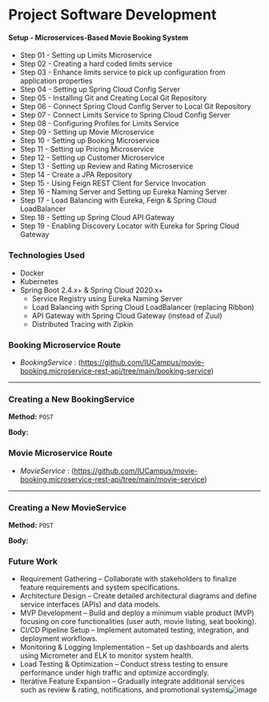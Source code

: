 # Project Software Development 

#### Setup -  Microservices-Based Movie Booking System

-  Step 01 - Setting up Limits Microservice
-  Step 02 - Creating a hard coded limits service
-  Step 03 - Enhance limits service to pick up configuration from application properties
-  Step 04 - Setting up Spring Cloud Config Server
-  Step 05 - Installing Git and Creating Local Git Repository
-  Step 06 - Connect Spring Cloud Config Server to Local Git Repository
-  Step 07 - Connect Limits Service to Spring Cloud Config Server
-  Step 08 - Configuring Profiles for Limits Service
-  Step 09 - Setting up Movie Microservice
-  Step 10 - Setting up Booking Microservice
-  Step 11 - Setting up Pricing Microservice
-  Step 12 - Setting up Customer Microservice
-  Step 13 - Setting up Review and Rating Microservice
-  Step 14 - Create a JPA Repository
-  Step 15 - Using Feign REST Client for Service Invocation
-  Step 16 - Naming Server and Setting up Eureka Naming Server
-  Step 17 - Load Balancing with Eureka, Feign & Spring Cloud LoadBalancer
-  Step 18 - Setting up Spring Cloud API Gateway
-  Step 19 - Enabling Discovery Locator with Eureka for Spring Cloud Gateway

### Technologies Used

- Docker
- Kubernetes
- Spring Boot 2.4.x+ & Spring Cloud 2020.x+
  - Service Registry using Eureka Naming Server
  - Load Balancing with Spring Cloud LoadBalancer (replacing Ribbon)
  - API Gateway with Spring Cloud Gateway (instead of Zuul)
  - Distributed Tracing with Zipkin

### Booking Microservice Route
- *BookingService* : (https://github.com/IUCampus/movie-booking.microservice-rest-api/tree/main/booking-service)
---
### **Creating a New BookingService**
  
**Method:** `POST`  

**Body:**

### Movie Microservice Route
- *MovieService* : (https://github.com/IUCampus/movie-booking.microservice-rest-api/tree/main/movie-service)
---
### **Creating a New MovieService**
  
**Method:** `POST`  

**Body:**

### Future Work

- Requirement Gathering – Collaborate with stakeholders to finalize feature requirements and system specifications.
- Architecture Design – Create detailed architectural diagrams and define service interfaces (APIs) and data models.
- MVP Development – Build and deploy a minimum viable product (MVP) focusing on core functionalities (user auth, movie listing, seat booking).
- CI/CD Pipeline Setup – Implement automated testing, integration, and deployment workflows.
- Monitoring & Logging Implementation – Set up dashboards and alerts using Micrometer and ELK to monitor system health.
- Load Testing & Optimization – Conduct stress testing to ensure performance under high traffic and optimize accordingly.
- Iterative Feature Expansion – Gradually integrate additional services such as review & rating, notifications, and promotional systems![image](https://github.com/user-attachments/assets/053e033f-1bef-4597-a06c-80232b30cfa8)


